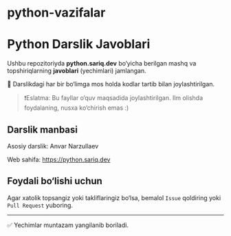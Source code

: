 # python-vazifalar
# Python Darslik Javoblari

Ushbu repozitoriyda **python.sariq.dev** bo‘yicha berilgan mashq va topshiriqlarning **javoblari** (yechimlari) jamlangan.

📘 Darslikdagi har bir bo‘limga mos holda kodlar tartib bilan joylashtirilgan.

> ❗Eslatma: Bu fayllar o‘quv maqsadida joylashtirilgan. Ilm olishda foydalaning, nusxa ko‘chirish emas :)

## Darslik manbasi

Asosiy darslik: Anvar Narzullaev

Web sahifa: https://python.sariq.dev

## Foydali bo‘lishi uchun

Agar xatolik topsangiz yoki takliflaringiz bo‘lsa, bemalol `Issue` qoldiring yoki `Pull Request` yuboring.

---

✅ Yechimlar muntazam yangilanib boriladi.

